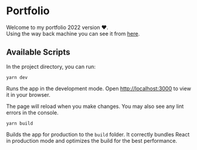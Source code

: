 # Portfolio  
Welcome to my portfolio 2022 version ❤.  
Using the way back machine you can see it from [here](https://web.archive.org/web/20220609002736/https://ayoub-portfolio.vercel.app/).

## Available Scripts

In the project directory, you can run:

```
yarn dev
```

Runs the app in the development mode. Open [http://localhost:3000](http://localhost:3000) to view it in your browser.

The page will reload when you make changes. You may also see any lint errors in the console.

```
yarn build
```

Builds the app for production to the `build` folder. It correctly bundles React in production mode and optimizes the build for the best performance.

